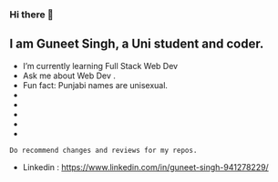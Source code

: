 ### Hi there 👋
## I am Guneet Singh, a Uni student and coder.


<!--
**IamGuneet/IamGuneet** is a ✨ _special_ ✨ repository because its `README.md` (this file) appears on your GitHub profile.

Here are some ideas to get you started:
-->
-  I’m currently learning Full Stack Web Dev
-  Ask me about Web Dev .
-  Fun fact: Punjabi names are unisexual.
-
-
-
-
-
```
Do recommend changes and reviews for my repos.
```

- Linkedin : https://www.linkedin.com/in/guneet-singh-941278229/
